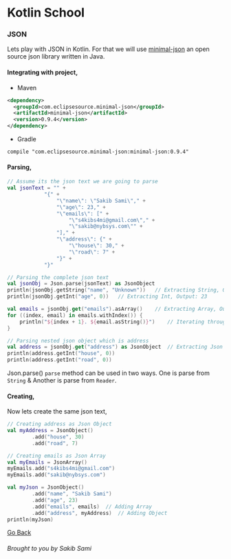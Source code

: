 # Kotlin School

### JSON

Lets play with JSON in Kotlin.
For that we will use [minimal-json](https://github.com/ralfstx/minimal-json) an open source json library written in Java.

#### Integrating with project,
* Maven
```xml
<dependency>
  <groupId>com.eclipsesource.minimal-json</groupId>
  <artifactId>minimal-json</artifactId>
  <version>0.9.4</version>
</dependency>
```
* Gradle
```
compile "com.eclipsesource.minimal-json:minimal-json:0.9.4"
```

#### Parsing,
```kotlin
// Assume its the json text we are going to parse
val jsonText = "" +
            "{" +
                "\"name\": \"Sakib Sami\"," +
                "\"age\": 23," +
                "\"emails\": [" +
                    "\"s4kibs4mi@gmail.com\"," +
                    "\"sakib@nybsys.com\"" +
                "]," +
                "\"address\": {" +
                    "\"house\": 30," +
                    "\"road\": 7" +
                "}" +
            "}"

// Parsing the complete json text
val jsonObj = Json.parse(jsonText) as JsonObject
println(jsonObj.getString("name", "Unknown"))   // Extracting String, Output: Sakib Sami
println(jsonObj.getInt("age", 0))   // Extracting Int, Output: 23

val emails = jsonObj.get("emails").asArray()    // Extracting Array, Output: ["s4kibs4mi@gmail.com", "sakib@nybsys.com"]
for ((index, email) in emails.withIndex()) {
    println("${index + 1}. ${email.asString()}")    // Iterating through array
}

// Parsing nested json object which is address
val address = jsonObj.get("address") as JsonObject  // Extracting Json Object
println(address.getInt("house", 0))
println(address.getInt("road", 0))
```
Json.parse() `parse` method can be used in two ways. One is parse from `String` & Another is parse from `Reader`.

#### Creating,
Now lets create the same json text,
```kotlin
// Creating address as Json Object
val myAddress = JsonObject()
        .add("house", 30)
        .add("road", 7)

// Creating emails as Json Array
val myEmails = JsonArray()
myEmails.add("s4kibs4mi@gmail.com")
myEmails.add("sakib@nybsys.com")

val myJson = JsonObject()
        .add("name", "Sakib Sami")
        .add("age", 23)
        .add("emails", emails)  // Adding Array
        .add("address", myAddress)  // Adding Object
println(myJson)
```

[Go Back](https://github.com/s4kibs4mi/KotlinSchool/blob/master/src/main/resources/tutorials/en/index.md)
###### Brought to you by Sakib Sami
